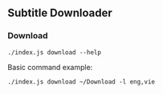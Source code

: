 ## Subtitle Downloader

### Download
```
./index.js download --help
```

Basic command example:

```
./index.js download ~/Download -l eng,vie
```
